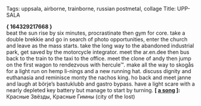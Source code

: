 Tags: uppsala, airborne, trainborne, russian postmetal, collage
Title: UPP-SALA
  
**{ 164329217668 }**  
beat the sun rise by six minutes, procrastinate then gym for core. take a double brekkie and go in search of photo opportunities, enter the church and leave as the mass starts. take the long way to the abandoned industrial park, get saved by the motorcycle integrator. meet the ar.en.dee then bus back to the train to the taxi to the office. meet the clone of andy then jump on the first wagon to rendezvous with hercule™. make all the way to skogås for a light run on hemp li-nings and a new running hat. discuss dignity and euthanasia and reminisce monty the nachos king. ho back and meet janne and laugh at börje’s bastuklubb and gastro bypass. have a light scare with a nearly depleted key battery but manage to start by turning.
**[ [a song](https://www.youtube.com/watch?v=0sBHljXwWWw) ]:** Красные Звёзды, Красные Гимны (city of the lost)